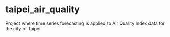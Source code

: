 # taipei_air_quality
Project where time series forecasting is applied to Air Quality Index data for the city of Taipei
